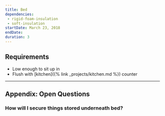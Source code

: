 ```yaml
---
title: Bed
dependencies:
 - rigid-foam-insulation
 - soft-insulation
startDate: March 23, 2018
endDate:
duration: 3
---
```


## Requirements

 - Low enough to sit up in
 - Flush with [kitchen]({% link _projects/kitchen.md %}) counter

---

## Appendix: Open Questions

### How will I secure things stored underneath bed?
